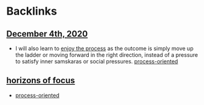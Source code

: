 
# Backlinks
## [December 4th, 2020](<December 4th, 2020.md>)
- I will also learn to [enjoy the process](<enjoy the process.md>) as the outcome is simply move up the ladder or moving forward in the right direction, instead of a pressure to satisfy inner samskaras or social pressures. [process-oriented](<process-oriented.md>)

## [horizons of focus](<horizons of focus.md>)
- [process-oriented](<process-oriented.md>)


